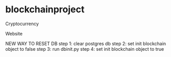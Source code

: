 # blockchainproject

Cryptocurrency

Website

NEW WAY TO RESET DB
step 1: clear postgres db
step 2: set init blockchain object to false
step 3: run dbinit.py
step 4: set init blockchain object to true
